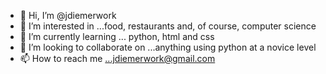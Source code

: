 - 👋 Hi, I’m @jdiemerwork
- 👀 I’m interested in ...food, restaurants and, of course, computer science
- 🌱 I’m currently learning ... python, html and css
- 💞️ I’m looking to collaborate on ...anything using python at a novice level
- 📫 How to reach me ...jdiemerwork@gmail.com

<!---
jdiemerwork/jdiemerwork is a ✨ special ✨ repository because its `README.md` (this file) appears on your GitHub profile.
You can click the Preview link to take a look at your changes.
--->
